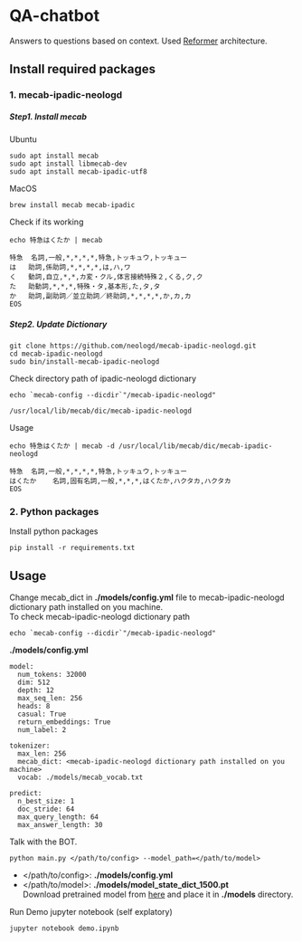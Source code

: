 # QA-chatbot
Answers to questions based on context. Used [Reformer](https://arxiv.org/abs/2001.04451) architecture.

## Install required packages
### 1. mecab-ipadic-neologd
##### Step1. Install mecab
Ubuntu
```
sudo apt install mecab
sudo apt install libmecab-dev
sudo apt install mecab-ipadic-utf8
```
MacOS
```
brew install mecab mecab-ipadic
```
Check if its working
```
echo 特急はくたか | mecab

特急	名詞,一般,*,*,*,*,特急,トッキュウ,トッキュー
は	助詞,係助詞,*,*,*,*,は,ハ,ワ
く	動詞,自立,*,*,カ変・クル,体言接続特殊２,くる,ク,ク
た	助動詞,*,*,*,特殊・タ,基本形,た,タ,タ
か	助詞,副助詞／並立助詞／終助詞,*,*,*,*,か,カ,カ
EOS
```
##### Step2. Update Dictionary
```
git clone https://github.com/neologd/mecab-ipadic-neologd.git
cd mecab-ipadic-neologd
sudo bin/install-mecab-ipadic-neologd
```
Check directory path of ipadic-neologd dictionary
```
echo `mecab-config --dicdir`"/mecab-ipadic-neologd"

/usr/local/lib/mecab/dic/mecab-ipadic-neologd
```
Usage
```
echo 特急はくたか | mecab -d /usr/local/lib/mecab/dic/mecab-ipadic-neologd

特急	名詞,一般,*,*,*,*,特急,トッキュウ,トッキュー
はくたか	名詞,固有名詞,一般,*,*,*,はくたか,ハクタカ,ハクタカ
EOS
```

### 2. Python packages
Install python packages
```
pip install -r requirements.txt
```

## Usage
Change mecab_dict in **./models/config.yml** file to mecab-ipadic-neologd dictionary path installed on you machine.  
To check mecab-ipadic-neologd dictionary path

```
echo `mecab-config --dicdir`"/mecab-ipadic-neologd"
```
**./models/config.yml**
```
model:
  num_tokens: 32000
  dim: 512
  depth: 12
  max_seq_len: 256
  heads: 8
  casual: True
  return_embeddings: True
  num_label: 2

tokenizer:
  max_len: 256
  mecab_dict: <mecab-ipadic-neologd dictionary path installed on you machine>
  vocab: ./models/mecab_vocab.txt

predict:
  n_best_size: 1
  doc_stride: 64
  max_query_length: 64
  max_answer_length: 30
```

Talk with the BOT.
```
python main.py </path/to/config> --model_path=</path/to/model>
```
* </path/to/config>: **./models/config.yml**
* </path/to/model>: **./models/model_state_dict_1500.pt**  
Download pretrained model from [here](https://drive.google.com/drive/folders/1jJjVI-vmzd-9wQ6iArJFpw6DibNEIAZd?usp=sharing) and place it in **./models** directory.

Run Demo jupyter notebook (self explatory)
```
jupyter notebook demo.ipynb
```
